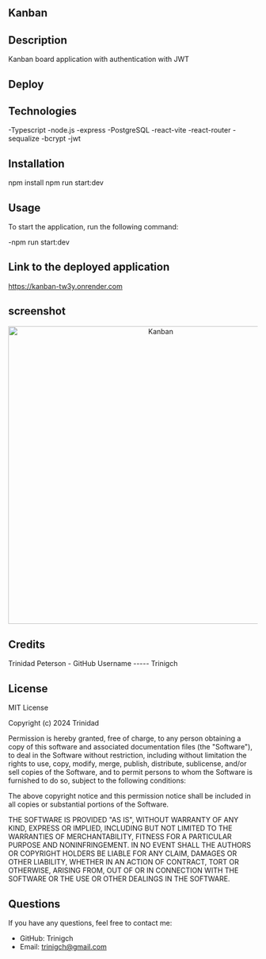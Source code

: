## Kanban

## Description
 Kanban board application with  authentication with JWT 


## Deploy 



## Technologies

-Typescript
-node.js
-express
-PostgreSQL
-react-vite
-react-router
-sequalize
-bcrypt
-jwt

## Installation

npm install 
npm run start:dev

## Usage

To start the application, run the following command:

-npm run start:dev

## Link to the deployed application

https://kanban-tw3y.onrender.com



##  screenshot


<p align="center">
  <img src="./client/src/assets/" alt="Kanban" width="600"/>
</p>

## Credits

Trinidad Peterson - GitHub Username ----- Trinigch


## License
MIT License

Copyright (c) 2024 Trinidad

Permission is hereby granted, free of charge, to any person obtaining a copy of this software and associated documentation files (the "Software"), to deal in the Software without restriction, including without limitation the rights to use, copy, modify, merge, publish, distribute, sublicense, and/or sell copies of the Software, and to permit persons to whom the Software is furnished to do so, subject to the following conditions:

The above copyright notice and this permission notice shall be included in all copies or substantial portions of the Software.

THE SOFTWARE IS PROVIDED "AS IS", WITHOUT WARRANTY OF ANY KIND, EXPRESS OR IMPLIED, INCLUDING BUT NOT LIMITED TO THE WARRANTIES OF MERCHANTABILITY, FITNESS FOR A PARTICULAR PURPOSE AND NONINFRINGEMENT. IN NO EVENT SHALL THE AUTHORS OR COPYRIGHT HOLDERS BE LIABLE FOR ANY CLAIM, DAMAGES OR OTHER LIABILITY, WHETHER IN AN ACTION OF CONTRACT, TORT OR OTHERWISE, ARISING FROM, OUT OF OR IN CONNECTION WITH THE SOFTWARE OR THE USE OR OTHER DEALINGS IN THE SOFTWARE.

## Questions
 If you have any questions, feel free to contact me:

 - GitHub: Trinigch
 - Email: trinigch@gmail.com